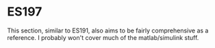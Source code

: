 # ES197

This section, similar to ES191, also aims to be fairly comprehensive as a reference. I probably won't cover much of the matlab/simulink stuff.
